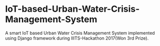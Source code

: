 # IoT-based-Urban-Water-Crisis-Management-System

A smart IoT based Urban Water Crisis Management System implemented using Django framework during IIITS-Hackathon 2017(Won 3rd Prize).
